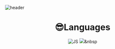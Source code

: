 ![header](https://capsule-render.vercel.app/api?type=waving&color=hexcode&height=300&section=header&text=I-enable%20Space&fontSize=90&fontColor=ffffff)

<h1 align="center">
 😎Languages
</h1>


<div align="center" style="text-align:center">
 
![JS](https://img.shields.io/badge/JavaScript-000000?style=flat-square&logo=JavaScript&logoColor=F7DF1E)
 <img src="https://img.shields.io/badge/Python-000000?style=flat-square&logo=Python&logoColor=3776AB"/></a>&nbsp 

</div>
